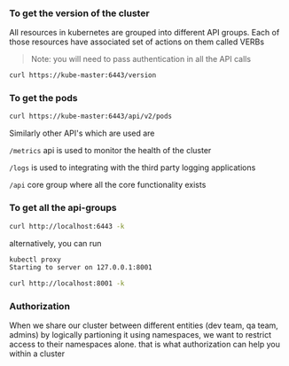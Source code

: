 
### To get the version of the cluster

All resources in kubernetes are grouped into different API groups.
Each of those resources have associated set of actions on them called VERBs

> Note: you will need to pass authentication in all the API calls

```bash
curl https://kube-master:6443/version
```


### To get the pods 

```bash
curl https://kube-master:6443/api/v2/pods
```

Similarly other API's which are used are

`/metrics` api is used to monitor the health of the cluster

`/logs` is used to integrating with the third party logging applications

`/api` core group where all the core functionality exists


### To get all the api-groups

```bash
curl http://localhost:6443 -k
```

alternatively, you can run

```bash
kubectl proxy
Starting to server on 127.0.0.1:8001

curl http://localhost:8001 -k   
```


### Authorization

When we share our cluster between different entities (dev team, qa team, admins) by logically partioning it
using namespaces, we want to restrict access to their namespaces alone. that is what authorization can help you within a cluster


